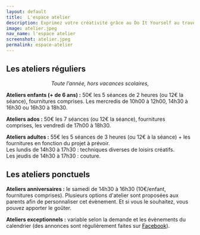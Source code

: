 ```yaml
---
layout: default
title:  L'espace atelier
description: Exprimez votre créativité grâce au Do It Yourself au travers de diverses techniques de loisirs créatifs dans l'espace atelier des Récréatives à Bégaar dans les Landes (40400).
image: atelier.jpeg
nav_name: l'espace atelier
screenshot: atelier.jpeg
permalink: espace-atelier
---
```


## Les ateliers réguliers

<p style="font-style: italic; text-align: center">Toute l’année, hors vacances scolaires,</p>

__Ateliers enfants (+ de 6 ans) :__ 50€ les 5 séances de 2 heures (ou 12€ la séance), fournitures comprises. Les mercredis de 10h00 à 12h00, 14h30 à 16h30 ou 16h30 à 18h30.

__Ateliers ados :__ 50€ les 7 séances (ou 12€ la séance), fournitures comprises, les vendredi de 17h00 à 18h30.

__Ateliers adultes :__ 55€ les 5 séances de 3 heures (ou 12€ à la séance) + les fournitures en fonction du projet à prévoir.  
Les lundis de 14h30 à 17h30 : techniques diverses de loisirs créatifs.  
Les jeudis de 14h30 à 17h30 : couture.

## Les ateliers ponctuels

__Ateliers anniversaires :__ le samedi de 14h30 à 16h30 (10€/enfant, fournitures comprises). Plusieurs options d'atelier sont proposées aux parents afin de personnaliser cet évènement. Et si vous le souhaitez, vous pouvez apporter le goûter. 

__Ateliers exceptionnels :__ variable selon la demande et les évènements du calendrier (des annonces sont régulièrement faites sur <a style="color:black" href="https://www.facebook.com/Recreatives"><i class="fab fa-facebook"></i> Facebook</a>).
